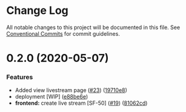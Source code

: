 # Change Log

All notable changes to this project will be documented in this file.
See [Conventional Commits](https://conventionalcommits.org) for commit guidelines.

# 0.2.0 (2020-05-07)


### Features

* Added view livestream page ([#23](https://github.com/SkillFuze/skillfuze/issues/23)) ([19710e8](https://github.com/SkillFuze/skillfuze/commit/19710e8b3c7d55c8458bebae5e7f6b8120cb7c3d))
* deployment [WIP] ([e88be6e](https://github.com/SkillFuze/skillfuze/commit/e88be6e273b7d82eb4d608343225e83093411de3))
* **frontend:** create live stream [SF-50] ([#19](https://github.com/SkillFuze/skillfuze/issues/19)) ([81062cd](https://github.com/SkillFuze/skillfuze/commit/81062cdae0886a5260b1a4e86aba8fbd71285769))
